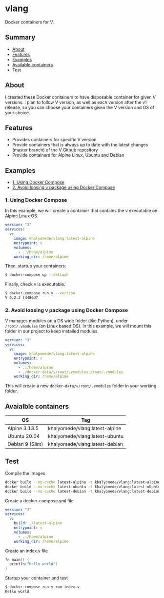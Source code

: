 # vlang

Docker containers for V.

## Summary

- [About](#about)
- [Features](#features)
- [Examples](#examples)
- [Available containers](#available-containers)
- [Test](#test)

## About

I created these Docker containers to have disposable container for given V versions. I plan to follow V version, as well as each version after the v1 release, so you can choose your containers given the V version and OS of your choice.

## Features

- Provides containers for specific V version
- Provide containers that is always up to date with the latest changes (master branch) of the V Github repository
- Provide containers for Alpine Linux, Ubuntu and Debian

## Examples

- [1. Using Docker Compose](#1-using-docker-compose)
- [2. Avoid loosing v package using Docker Compose](#2-avoid-loosing-v-package-using-docker-compose)

### 1. Using Docker Compose

In this example, we will create a container that contains the v executable on Alpine Linux OS.

```yml
version: "3"
services:
  v:
    image: khalyomede/vlang:latest-alpine
    entrypoint: v
    volumes:
      - .:/home/alpine
    working_dir: /home/alpine
```

Then, startup your containers:

```bash
$ docker-compose up --dettach
```

Finally, check v is executable:

```bash
$ docker-compose run v --version
V 0.2.2 f4486d7
```

### 2. Avoid loosing v package using Docker Compose

V manages modules on a OS wide folder (like Python), under `/root/.vmodules` (on Linux based OS). In this example, we will mount this folder in our project to keep installed modules.

```yml
version: "3"
services:
  v:
    image: khalyomede/vlang:latest-alpine
    entrypoint: v
    volumes:
      - .:/home/alpine
      - ./docker-data/v/root/.vmodules:/root/.vmodules
    working_dir: /home/alpine
```

This will create a new `docker-data/v/root/.vmodules` folder in your working folder.

## Avaialble containers

| OS              | Tag                            |
|-----------------|--------------------------------|
| Alpine 3.13.5   | khalyomede/vlang:latest-alpine |
| Ubuntu 20.04    | khalyomede/vlang:latest-ubuntu |
| Debian 9 (Slim) | khalyomede/vlang:latest-debian |

## Test

Compile the images

```bash
docker build --no-cache latest-alpine -t khalyomede/vlang:latest-alpine
docker build --no-cache latest-ubuntu -t khalyomede/vlang:latest-ubuntu
docker build --no-cache latest-debian -t khalyomede/vlang:latest-debian
```

Create a docker-compose.yml file

```yml
version: "3"
services:
  v:
    build: ./latest-alpine
    entrypoint: v
    volumes:
      - .:/home/alpine
    working_dir: /home/alpine
```

Create an index.v file

```v
fn main() {
  println("hello world")
}
```

Startup your container and test

```bash
$ docker-compose run v run index.v
hello world
```
